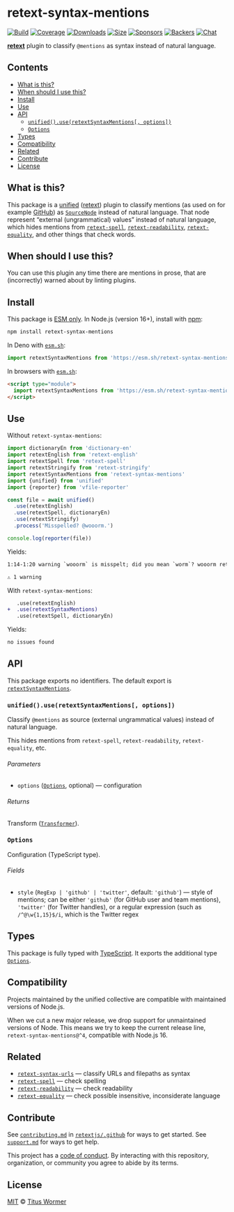 # retext-syntax-mentions

[![Build][build-badge]][build]
[![Coverage][coverage-badge]][coverage]
[![Downloads][downloads-badge]][downloads]
[![Size][size-badge]][size]
[![Sponsors][sponsors-badge]][collective]
[![Backers][backers-badge]][collective]
[![Chat][chat-badge]][chat]

**[retext][]** plugin to classify `@mentions` as syntax instead of natural
language.

## Contents

*   [What is this?](#what-is-this)
*   [When should I use this?](#when-should-i-use-this)
*   [Install](#install)
*   [Use](#use)
*   [API](#api)
    *   [`unified().use(retextSyntaxMentions[, options])`](#unifieduseretextsyntaxmentions-options)
    *   [`Options`](#options)
*   [Types](#types)
*   [Compatibility](#compatibility)
*   [Related](#related)
*   [Contribute](#contribute)
*   [License](#license)

## What is this?

This package is a [unified][] ([retext][]) plugin to classify mentions (as used
on for example [GitHub][mention]) as [`SourceNode`][nlcst-source] instead of
natural language.
That node represent “external (ungrammatical) values” instead of natural
language, which hides mentions from [`retext-spell`][retext-spell],
[`retext-readability`][retext-readability],
[`retext-equality`][retext-equality], and other things that check words.

## When should I use this?

You can use this plugin any time there are mentions in prose, that are
(incorrectly) warned about by linting plugins.

## Install

This package is [ESM only][esm].
In Node.js (version 16+), install with [npm][]:

```sh
npm install retext-syntax-mentions
```

In Deno with [`esm.sh`][esmsh]:

```js
import retextSyntaxMentions from 'https://esm.sh/retext-syntax-mentions@3'
```

In browsers with [`esm.sh`][esmsh]:

```html
<script type="module">
  import retextSyntaxMentions from 'https://esm.sh/retext-syntax-mentions@3?bundle'
</script>
```

## Use

Without `retext-syntax-mentions`:

```js
import dictionaryEn from 'dictionary-en'
import retextEnglish from 'retext-english'
import retextSpell from 'retext-spell'
import retextStringify from 'retext-stringify'
import retextSyntaxMentions from 'retext-syntax-mentions'
import {unified} from 'unified'
import {reporter} from 'vfile-reporter'

const file = await unified()
  .use(retextEnglish)
  .use(retextSpell, dictionaryEn)
  .use(retextStringify)
  .process('Misspelled? @wooorm.')

console.log(reporter(file))
```

Yields:

```txt
1:14-1:20 warning `wooorm` is misspelt; did you mean `worm`? wooorm retext-spell

⚠ 1 warning
```

With `retext-syntax-mentions`:

```diff
   .use(retextEnglish)
+  .use(retextSyntaxMentions)
   .use(retextSpell, dictionaryEn)
```

Yields:

```txt
no issues found
```

## API

This package exports no identifiers.
The default export is [`retextSyntaxMentions`][api-retext-syntax-mentions].

### `unified().use(retextSyntaxMentions[, options])`

Classify `@mentions` as source (external ungrammatical values) instead of
natural language.

This hides mentions from `retext-spell`, `retext-readability`,
`retext-equality`, etc.

###### Parameters

*   `options` ([`Options`][api-options], optional)
    — configuration

###### Returns

Transform ([`Transformer`][unified-transformer]).

### `Options`

Configuration (TypeScript type).

###### Fields

*   `style` (`RegExp | 'github' | 'twitter'`, default: `'github'`)
    — style of mentions; can be either `'github'` (for GitHub user and team
    mentions), `'twitter'` (for Twitter handles), or a regular expression (such
    as `/^@\w{1,15}$/i`, which is the Twitter regex

## Types

This package is fully typed with [TypeScript][].
It exports the additional type [`Options`][api-options].

## Compatibility

Projects maintained by the unified collective are compatible with maintained
versions of Node.js.

When we cut a new major release, we drop support for unmaintained versions of
Node.
This means we try to keep the current release line,
`retext-syntax-mentions@^4`, compatible with Node.js 16.

## Related

*   [`retext-syntax-urls`][retext-syntax-urls]
    — classify URLs and filepaths as syntax
*   [`retext-spell`][retext-spell]
    — check spelling
*   [`retext-readability`][retext-readability]
    — check readability
*   [`retext-equality`][retext-equality]
    — check possible insensitive, inconsiderate language

## Contribute

See [`contributing.md`][contributing] in [`retextjs/.github`][health] for ways
to get started.
See [`support.md`][support] for ways to get help.

This project has a [code of conduct][coc].
By interacting with this repository, organization, or community you agree to
abide by its terms.

## License

[MIT][license] © [Titus Wormer][author]

<!-- Definitions -->

[build-badge]: https://github.com/retextjs/retext-syntax-mentions/workflows/main/badge.svg

[build]: https://github.com/retextjs/retext-syntax-mentions/actions

[coverage-badge]: https://img.shields.io/codecov/c/github/retextjs/retext-syntax-mentions.svg

[coverage]: https://codecov.io/github/retextjs/retext-syntax-mentions

[downloads-badge]: https://img.shields.io/npm/dm/retext-syntax-mentions.svg

[downloads]: https://www.npmjs.com/package/retext-syntax-mentions

[size-badge]: https://img.shields.io/bundlejs/size/retext-syntax-mentions

[size]: https://bundlejs.com/?q=retext-syntax-mentions

[sponsors-badge]: https://opencollective.com/unified/sponsors/badge.svg

[backers-badge]: https://opencollective.com/unified/backers/badge.svg

[collective]: https://opencollective.com/unified

[chat-badge]: https://img.shields.io/badge/chat-discussions-success.svg

[chat]: https://github.com/retextjs/retext/discussions

[npm]: https://docs.npmjs.com/cli/install

[health]: https://github.com/retextjs/.github

[contributing]: https://github.com/retextjs/.github/blob/main/contributing.md

[support]: https://github.com/retextjs/.github/blob/main/support.md

[coc]: https://github.com/retextjs/.github/blob/main/code-of-conduct.md

[esm]: https://gist.github.com/sindresorhus/a39789f98801d908bbc7ff3ecc99d99c

[esmsh]: https://esm.sh

[typescript]: https://www.typescriptlang.org

[license]: license

[author]: https://wooorm.com

[mention]: https://github.com/blog/821

[nlcst-source]: https://github.com/syntax-tree/nlcst#source

[retext]: https://github.com/retextjs/retext

[retext-spell]: https://github.com/retextjs/retext-spell

[retext-readability]: https://github.com/retextjs/retext-readability

[retext-equality]: https://github.com/retextjs/retext-equality

[retext-syntax-urls]: https://github.com/retextjs/retext-syntax-urls

[unified]: https://github.com/unifiedjs/unified

[unified-transformer]: https://github.com/unifiedjs/unified#transformer

[api-options]: #options

[api-retext-syntax-mentions]: #unifieduseretextsyntaxmentions-options
